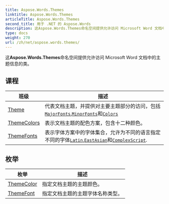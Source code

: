 ```yaml
---
title: Aspose.Words.Themes
linktitle: Aspose.Words.Themes
articleTitle: Aspose.Words.Themes
second_title: 用于 .NET 的 Aspose.Words
description: 这Aspose.Words.Themes命名空间提供允许访问 Microsoft Word 文档中的主题信息的类 在 C#.
type: docs
weight: 270
url: /zh/net/aspose.words.themes/
---
```

这**Aspose.Words.Themes**命名空间提供允许访问 Microsoft Word 文档中的主题信息的类。

## 课程

| 班级 | 描述 |
| --- | --- |
| [Theme](./theme/) | 代表文档主题，并提供对主要主题部分的访问，包括[`MajorFonts`](../aspose.words.themes/theme/majorfonts/),[`MinorFonts`](../aspose.words.themes/theme/minorfonts/)和[`Colors`](../aspose.words.themes/theme/colors/) |
| [ThemeColors](./themecolors/) | 表示文档主题的配色方案，包含十二种颜色。 |
| [ThemeFonts](./themefonts/) | 表示字体方案中的字体集合，允许为不同的语言指定不同的字体[`Latin`](../aspose.words.themes/themefonts/latin/),[`EastAsian`](../aspose.words.themes/themefonts/eastasian/)和[`ComplexScript`](../aspose.words.themes/themefonts/complexscript/). |
## 枚举

| 枚举 | 描述 |
| --- | --- |
| [ThemeColor](./themecolor/) | 指定文档主题的主题颜色。 |
| [ThemeFont](./themefont/) | 指定文档主题的主题字体名称类型。 |
